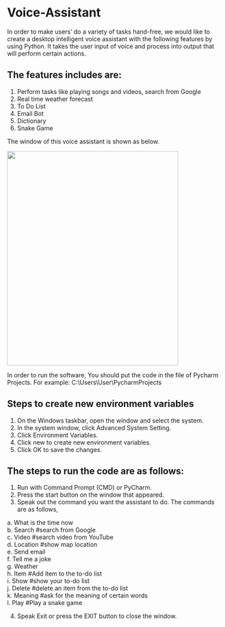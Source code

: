# Voice-Assistant

In order to make users’ do a variety of tasks hand-free, we would like to create a desktop intelligent voice assistant with the following features by using Python. 
It takes the user input of voice and process into output that will perform certain actions.

## The features includes are: ##
1. Perform tasks like playing songs and videos, search from Google
2. Real time weather forecast
3. To Do List
4. Email Bot
5. Dictionary
6. Snake Game

The window of this voice assistant is shown as below.

<img src = "https://user-images.githubusercontent.com/94055070/144709195-e0d45377-c2c3-4dfb-964b-d61f3790f847.png" width="400" height="500">

In order to run the software,
You should put the code in the file of Pycharm Projects.
For example: C:\Users\User\PycharmProjects

## Steps to create new environment variables ##
1. On the Windows taskbar, open the window and select the system.
2. In the system window, click Advanced System Setting.
3. Click Environment Variables.
4. Click new to create new environment variables.
5. Click OK to save the changes.

## The steps to run the code are as follows: ##
1. Run with Command Prompt (CMD) or PyCharm.
2. Press the start button on the window that appeared.
3. Speak out the command you want the assistant to do. The commands are as follows,

a. What is the time now <br />
b. Search    #search from Google <br />
c. Video     #search video from YouTube <br />
d. Location  #show map location <br />
e. Send email <br />
f. Tell me a joke <br />
g. Weather <br />
h. Item      #Add item to the to-do list <br />
i. Show      #show your to-do list <br />
j. Delete    #delete an item from the to-do list <br />
k. Meaning   #ask for the meaning of certain words <br />
l. Play      #Play a snake game <br />
    
4. Speak Exit or press the EXIT button to close the window.
